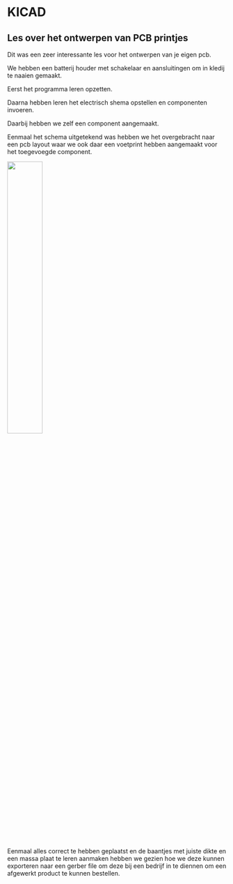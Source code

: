 # KICAD

## Les over het ontwerpen van PCB printjes

Dit was een zeer interessante les voor het ontwerpen van je eigen pcb.

We hebben een batterij houder met schakelaar en aansluitingen om in kledij te naaien gemaakt.

Eerst het programma leren opzetten.

Daarna hebben leren het electrisch shema opstellen en componenten invoeren.

Daarbij hebben we zelf een component aangemaakt.

Eenmaal het schema uitgetekend was hebben we het overgebracht naar een pcb layout waar we ook daar een voetprint hebben aangemaakt voor het toegevoegde component.

<img src="{{site.baseurl }}/assets/kikad.jpg" width="40%">

Eenmaal alles correct te hebben geplaatst en de baantjes met juiste dikte en een massa plaat te leren aanmaken hebben we gezien hoe we deze kunnen exporteren naar een gerber file om deze bij een bedrijf in te diennen om een afgewerkt product te kunnen bestellen.